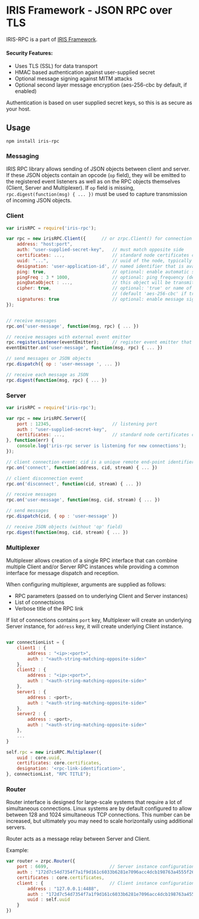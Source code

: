 # IRIS Framework - JSON RPC over TLS

IRIS-RPC is a part of [IRIS Framework](https://github.com/aspectron/iris-app).

#### Security Features:

- Uses TLS (SSL) for data transport
- HMAC based authentication against user-supplied secret
- Optional message signing against MITM attacks
- Optional second layer message encryption (aes-256-cbc by default, if enabled)

Authentication is based on user supplied secret keys, so this is as secure as your host.


## Usage

`npm install iris-rpc`


### Messaging

IRIS RPC library allows sending of JSON objects between client and server. If these JSON objects contain an opcode (`op` field), they will be emitted to the registered event listeners as well as on the RPC objects themselves (Client, Server and Multiplexer).  If `op` field is missing, `rpc.digest(function(msg) { ... })` must be used to capture transmission of incoming JSON objects.

### Client

```javascript
var irisRPC = require('iris-rpc');

var rpc = new irisRPC.Client({		// or zrpc.Client() for connection to a single server
    address: "host:port",				
    auth: "user-supplied-secret-key",   // must match opposite side
    certificates: ...,					// standard node certificates containing 'key', 'cert', 'ca' data, typically core.certificates
    uuid: "...",  						// uuid of the node, typically core.uuid
    designation: 'user-application-id',	// named identifier that is available during connection on the opposite side
    ping: true,							// optional: enable automatic server ping (see Client::setPingDataObject())
    pingFreq : 3 * 1000,				// optional: ping frequency (default 3 seconds)
    pingDataObject : ...,				// this object will be transmitted during ping
    cipher: true,						// optional: 'true' or name of cipher algorithm for 2nd layer encryption 
    									// (default 'aes-256-cbc' if true)
    signatures: true					// optional: enable message signing
});


// receive messages
rpc.on('user-message', function(msg, rpc) { ... })	

// receive messages with external event emitter
rpc.registerListener(eventEmitter);		// register event emitter that will receive messages
eventEmitter.on('user-message', function(msg, rpc) { ... })	

// send messages or JSON objects
rpc.dispatch({ op : 'user-message ', ... })	

// receive each message as JSON
rpc.digest(function(msg, rpc) { ... })

```

### Server

```javascript
var irisRPC = require('iris-rpc');

var rpc = new irisRPC.Server({
	port : 12345, 						// listening port
	auth : "user-supplied-secret-key",
    certificates: ...,					// standard node certificates containing 'key', 'cert', 'ca' data
}, function(err) {
	console.log('iris-rpc server is listening for new connections');
});

// client connection event: cid is a unique remote end-point identifier (built from designation+node)
rpc.on('connect', function(address, cid, stream) { ... })

// client disconnection event
rpc.on('disconnect', function(cid, stream) { ... })

// receive messages
rpc.on('user-message', function(msg, cid, stream) { ... })

// send messages
rpc.dispatch(cid, { op : 'user-message' })

// receive JSON objects (without 'op' field)
rpc.digest(function(msg, cid, stream) { ... })
```

### Multiplexer

Multiplexer allows creation of a single RPC interface that can combine multiple Client and/or Server RPC instances while providing a common interface for message dispatch and reception.

When configuring multiplexer, arguments are supplied as follows:
* RPC parameters (passed on to underlying Client and Server instances)
* List of connectsions
* Verbose title of the RPC link

If list of connections contains `port` key, Multiplexer will create an underlying Server instance, for `address` key, it will create underlying Client instance.

```javascript

var connectionList = {
    client1 : {
        address : "<ip>:<port>",
        auth : "<auth-string-matching-opposite-side>"
    },
    client2 : {
        address : "<ip>:<port>",
        auth : "<auth-string-matching-opposite-side>"
    },
    server1 : {
        address : <port>,
        auth : "<auth-string-matching-opposite-side>"
    },
    server2 : {
        address : <port>,
        auth : "<auth-string-matching-opposite-side>"
    },
    ...
}

self.rpc = new irisRPC.Multiplexer({
    uuid : core.uuid,
    certificates: core.certificates,
    designation: '<rpc-link-identification>',
}, connectionList, "RPC TITLE");

```

### Router

Router interface is designed for large-scale systems that require a lot of
simultaneous connections.  Linux systems are by default configured to allow between 128 
and 1024 simultaneous TCP connections.  This number can be increased, but ultimately
you may need to scale horizontally using additional servers.

Router acts as a message relay between Server and Client.

Example:
```javascript
var router = zrpc.Router({
	port : 6699,                       // Server instance configuration
	auth : "172d7c54d7354f7a1f9d161c6033b6281e7096acc4dcb198763a4555f264259d",
	certificates : core.certificates,
	client : {                         // Client instance configuration
		address : "127.0.0.1:4488",
        auth : "172d7c54d7354f7a1f9d161c6033b6281e7096acc4dcb198763a4555f264259d",
		uuid : self.uuid
	}
})
```

